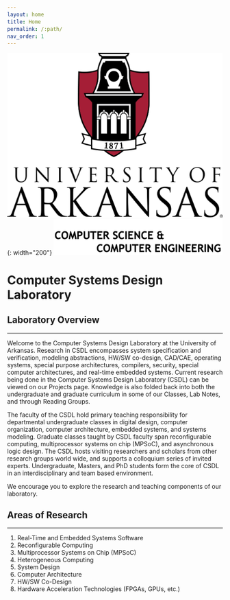 ```yaml
---
layout: home
title: Home
permalink: /:path/
nav_order: 1
---
```


![University of Arkansas](/assets/images/UA_Logo.png){: width="200"} ![CSCE](/assets/images/Csce.png)

# Computer Systems Design Laboratory

## Laboratory Overview

---

Welcome to the Computer Systems Design Laboratory at the University of Arkansas. Research in CSDL encompasses system specification and verification, modeling abstractions, HW/SW co-design, CAD/CAE, operating systems, special purpose architectures, compilers, security, special computer architectures, and real-time embedded systems. Current research being done in the Computer Systems Design Laboratory (CSDL) can be viewed on our Projects page. Knowledge is also folded back into both the undergraduate and graduate curriculum in some of our Classes, Lab Notes, and through Reading Groups.

The faculty of the CSDL hold primary teaching responsibility for departmental undergraduate classes in digital design, computer organization, computer architecture, embedded systems, and systems modeling. Graduate classes taught by CSDL faculty span reconfigurable computing, multiprocessor systems on chip (MPSoC), and asynchronous logic design. The CSDL hosts visiting researchers and scholars from other research groups world wide, and supports a colloquium series of invited experts. Undergraduate, Masters, and PhD students form the core of CSDL in an interdisciplinary and team based environment.

We encourage you to explore the research and teaching components of our laboratory.

## Areas of Research

---

1. Real-Time and Embedded Systems Software
2. Reconfigurable Computing
3. Multiprocessor Systems on Chip (MPSoC)
4. Heterogeneous Computing
5. System Design
6. Computer Architecture
7. HW/SW Co-Design
8. Hardware Acceleration Technologies (FPGAs, GPUs, etc.)
